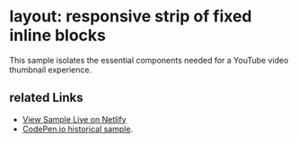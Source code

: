 # layout: responsive strip of fixed inline blocks

This sample isolates the essential components needed for a YouTube video thumbnail experience.

## related Links

* [View Sample Live on Netlify](https://rasx-node-js.netlify.com/jquery-layout-responsive-strip-of-blocks/)
* [CodePen.io historical sample](https://codepen.io/rasx/pen/mEVdBy).